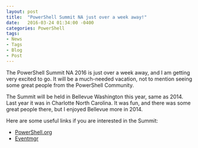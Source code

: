 ```yaml
---
layout: post
title:  "PowerShell Summit NA just over a week away!"
date:   2016-03-24 01:34:00 -0400
categories: PowerShell
tags:
- News
- Tags
- Blog
- Post
---
```


The PowerShell Summit NA 2016 is just over a week away, and I am getting very excited to go.  It will be a much-needed vacation, not to mention seeing some great people from the PowerShell Community.


The Summit will be held in Bellevue Washington this year, same as 2014.  Last year it was in Charlotte North Carolina.  It was fun, and there was some great people there, but I enjoyed Bellevue more in 2014.


Here are some useful links if you are interested in the Summit:

- [PowerShell.org](http://powershell.org/wp/summit/)
- [Eventmgr](https://eventmgr.azurewebsites.net/event/home/PSNA16)